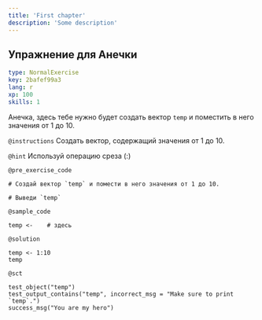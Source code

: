 ```yaml
---
title: 'First chapter'
description: 'Some description'
---
```


## Упражнение для Анечки

```yaml
type: NormalExercise
key: 2bafef99a3
lang: r
xp: 100
skills: 1
```

Анечка, здесь тебе нужно будет создать вектор `temp` и поместить в него значения от 1 до 10.

`@instructions`
Создать вектор, содержащий значения от 1 до 10.

`@hint`
Используй операцию среза (:)

`@pre_exercise_code`
```{r}
# Создай вектор `temp` и помести в него значения от 1 до 10.

# Выведи `temp`
```

`@sample_code`
```{r}
temp <-    # здесь
```

`@solution`
```{r}
temp <- 1:10
temp
```

`@sct`
```{r}
test_object("temp")
test_output_contains("temp", incorrect_msg = "Make sure to print `temp`.")
success_msg("You are my hero")
```
